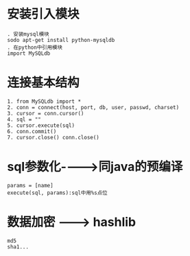 # 安装引入模块
	. 安装mysql模块
	sodo apt-get install python-mysqldb
	. 在python中引用模块
	import MySQLdb
	
# 连接基本结构
	1. from MySQLdb import *
	2. conn = connect(host, port, db, user, passwd, charset)
	3. cursor = conn.cursor()
	4. sql = ""
	5. cursor.execute(sql)
	6. conn.commit()
	7. cursor.close() conn.close()

# sql参数化---->同java的预编译
	params = [name]
	execute(sql, params):sql中用%s点位

# 数据加密 ---> hashlib
	md5
	sha1...
